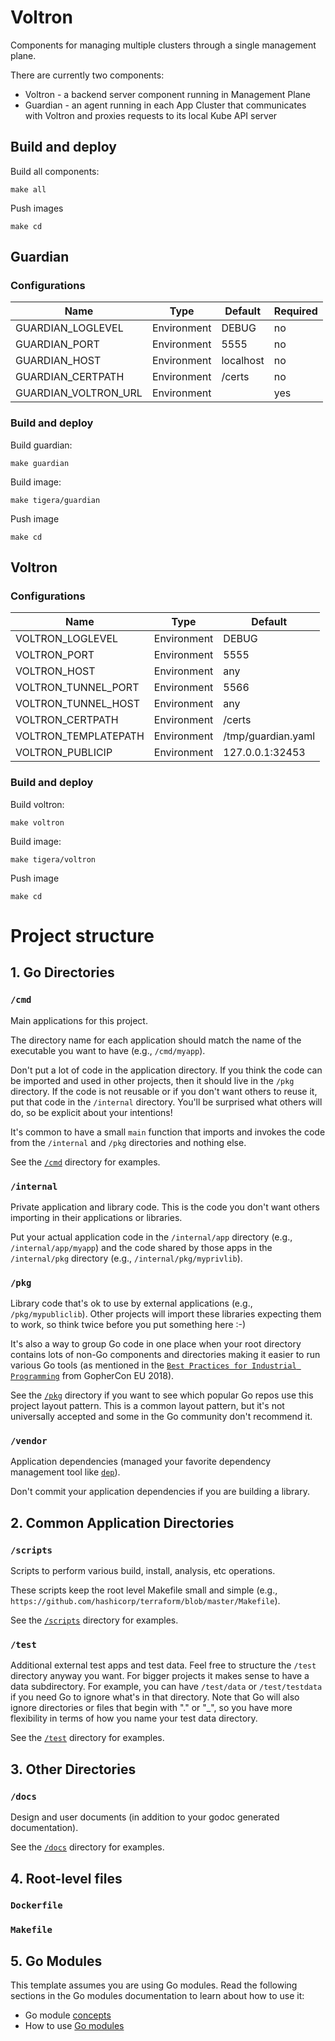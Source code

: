 # Voltron
Components for managing multiple clusters through a single management plane. 

There are currently two components: 
* Voltron - a backend server component running in Management Plane
* Guardian - an agent running in each App Cluster that communicates with Voltron and proxies requests to its local Kube API server

## Build and deploy

Build all components:

```
make all
```

Push images
```
make cd
```

## Guardian

### Configurations

Name | Type | Default | Required
--- | --- | --- | ---
GUARDIAN_LOGLEVEL | Environment | DEBUG | no
GUARDIAN_PORT | Environment | 5555 | no
GUARDIAN_HOST | Environment | localhost | no
GUARDIAN_CERTPATH | Environment | /certs | no
GUARDIAN_VOLTRON_URL | Environment | | yes

### Build and deploy

Build guardian:

```
make guardian
```

Build image:
```
make tigera/guardian
```

Push image
```
make cd
```

## Voltron

### Configurations

Name | Type | Default
--- | --- | ---
VOLTRON_LOGLEVEL | Environment | DEBUG
VOLTRON_PORT | Environment | 5555
VOLTRON_HOST | Environment | any
VOLTRON_TUNNEL_PORT | Environment | 5566
VOLTRON_TUNNEL_HOST | Environment | any
VOLTRON_CERTPATH | Environment | /certs
VOLTRON_TEMPLATEPATH | Environment | /tmp/guardian.yaml
VOLTRON_PUBLICIP | Environment | 127.0.0.1:32453

### Build and deploy

Build voltron:

```
make voltron
```

Build image:
```
make tigera/voltron
```

Push image
```
make cd
```

# Project structure

## 1. Go Directories

### `/cmd`

Main applications for this project.

The directory name for each application should match the name of the executable you want to have (e.g., `/cmd/myapp`).

Don't put a lot of code in the application directory. If you think the code can be imported and used in other projects, then it should live in the `/pkg` directory. If the code is not reusable or if you don't want others to reuse it, put that code in the `/internal` directory. You'll be surprised what others will do, so be explicit about your intentions!

It's common to have a small `main` function that imports and invokes the code from the `/internal` and `/pkg` directories and nothing else.

See the [`/cmd`](cmd/README.md) directory for examples.

### `/internal`

Private application and library code. This is the code you don't want others importing in their applications or libraries.

Put your actual application code in the `/internal/app` directory (e.g., `/internal/app/myapp`) and the code shared by those apps in the `/internal/pkg` directory (e.g., `/internal/pkg/myprivlib`).

### `/pkg`

Library code that's ok to use by external applications (e.g., `/pkg/mypubliclib`). Other projects will import these libraries expecting them to work, so think twice before you put something here :-)

It's also a way to group Go code in one place when your root directory contains lots of non-Go components and directories making it easier to run various Go tools (as mentioned in the [`Best Practices for Industrial Programming`](https://www.youtube.com/watch?v=PTE4VJIdHPg) from GopherCon EU 2018).

See the [`/pkg`](pkg/README.md) directory if you want to see which popular Go repos use this project layout pattern. This is a common layout pattern, but it's not universally accepted and some in the Go community don't recommend it. 

### `/vendor`

Application dependencies (managed your favorite dependency management tool like [`dep`](https://github.com/golang/dep)).

Don't commit your application dependencies if you are building a library.

## 2. Common Application Directories

### `/scripts`

Scripts to perform various build, install, analysis, etc operations.

These scripts keep the root level Makefile small and simple (e.g., `https://github.com/hashicorp/terraform/blob/master/Makefile`).

See the [`/scripts`](scripts/README.md) directory for examples.

### `/test`

Additional external test apps and test data. Feel free to structure the `/test` directory anyway you want. For bigger projects it makes sense to have a data subdirectory. For example, you can have `/test/data` or `/test/testdata` if you need Go to ignore what's in that directory. Note that Go will also ignore directories or files that begin with "." or "_", so you have more flexibility in terms of how you name your test data directory.

See the [`/test`](test/README.md) directory for examples.

## 3. Other Directories

### `/docs`

Design and user documents (in addition to your godoc generated documentation).

See the [`/docs`](docs/README.md) directory for examples.

## 4. Root-level files

### `Dockerfile`

### `Makefile`

## 5. Go Modules 
This template assumes you are using Go modules. Read the following sections in the Go modules documentation to learn about how to use it: 

* Go module [concepts](https://github.com/golang/go/wiki/Modules#new-concepts) 
* How to use [Go modules](https://github.com/golang/go/wiki/Modules#how-to-use-modules)

